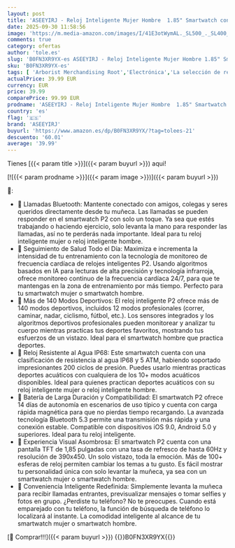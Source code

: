 ```yaml
---
layout: post
title: 'ASEEYIRJ - Reloj Inteligente Mujer Hombre  1.85" Smartwatch con Llamadas Bluetooth  140+ Modos Deportivos Smart Watch con SpO2/Pulsómetro/Monitor de Sueño/Podómetro  Impermeable IP68 Smart Watch Para Android iOS'
date: 2025-09-30 11:58:56
image: 'https://m.media-amazon.com/images/I/41E3otWymAL._SL500_._SL400_.jpg'
comments: true
category: ofertas
author: 'tole.es'
slug: 'B0FN3XR9YX-es ASEEYIRJ - Reloj Inteligente Mujer Hombre 1.85" Smartwatch...'
sku: 'B0FN3XR9YX-es'
tags: [ 'Arborist Merchandising Root','Electrónica','La selección de relojes inteligentes','Moda','Moda Hombre','Moda Mujer','Relojes para hombre','Relojes para mujer','Self Service','Smartwatches','Smartwatches Fashion para Hombre','Smartwatches Fashion para Mujer','Special Features Stores','Tecnología para vestir','android','aseeyirj','c8538d25-3af9-48d3-aeff-5f3ce5572a36_0','c8538d25-3af9-48d3-aeff-5f3ce5572a36_8301','🇪🇸', ]
actualPrice: 39.99 EUR
currency: EUR
price: 39.99
comparePrice: 99.99 EUR
prodname: 'ASEEYIRJ - Reloj Inteligente Mujer Hombre  1.85" Smartwatch con Llamadas Bluetooth  140+ Modos Deportivos Smart Watch con SpO2/Pulsómetro/Monitor de Sueño/Podómetro  Impermeable IP68 Smart Watch Para Android iOS'
country: 'es'
flag: '🇪🇸'
brand: 'ASEEYIRJ'
buyurl: 'https://www.amazon.es/dp/B0FN3XR9YX/?tag=tolees-21'
descuento: '60.01'
average: '39.99'
---
```


Tienes [{{< param title >}}]({{< param buyurl >}}) aqui!

[![{{< param prodname >}}]({{< param image >}})]({{< param buyurl >}})

🔎:

- 🔵 Llamadas Bluetooth: Mantente conectado con amigos, colegas y seres queridos directamente desde tu muñeca. Las llamadas se pueden responder en el smartwatch P2 con solo un toque. Ya sea que estés trabajando o haciendo ejercicio, solo levanta la mano para responder las llamadas, así no te perderás nada importante. Ideal para tu reloj inteligente mujer o reloj inteligente hombre.
- 🔵 Seguimiento de Salud Todo el Día: Maximiza e incrementa la intensidad de tu entrenamiento con la tecnología de monitoreo de frecuencia cardíaca de relojes inteligentes P2. Usando algoritmos basados en IA para lecturas de alta precisión y tecnología infrarroja, ofrece monitoreo continuo de la frecuencia cardíaca 24/7, para que te mantengas en la zona de entrenamiento por más tiempo. Perfecto para tu smartwatch mujer o smartwatch hombre.
- 🔵 Más de 140 Modos Deportivos: El reloj inteligente P2 ofrece más de 140 modos deportivos, incluidos 12 modos profesionales (correr, caminar, nadar, ciclismo, fútbol, etc.). Los sensores integrados y los algoritmos deportivos profesionales pueden monitorear y analizar tu cuerpo mientras practicas tus deportes favoritos, mostrando tus esfuerzos de un vistazo. Ideal para el smartwatch hombre que practica deportes.
- 🔵 Reloj Resistente al Agua IP68: Este smartwatch cuenta con una clasificación de resistencia al agua IP68 y 5 ATM, habiendo soportado impresionantes 200 ciclos de presión. Puedes usarlo mientras practicas deportes acuáticos con cualquiera de los 10+ modos acuáticos disponibles. Ideal para quienes practican deportes acuáticos con su reloj inteligente mujer o reloj inteligente hombre.
- 🔵 Batería de Larga Duración y Compatibilidad: El smartwatch P2 ofrece 14 días de autonomía en escenarios de uso típico y cuenta con carga rápida magnética para que no pierdas tiempo recargando. La avanzada tecnología Bluetooth 5.3 permite una transmisión más rápida y una conexión estable. Compatible con dispositivos iOS 9.0, Android 5.0 y superiores. Ideal para tu reloj inteligente.
- 🔵 Experiencia Visual Asombrosa: El smartwatch P2 cuenta con una pantalla TFT de 1,85 pulgadas con una tasa de refresco de hasta 60Hz y resolución de 390x450. Un solo vistazo, toda la emoción. Más de 100+ esferas de reloj permiten cambiar los temas a tu gusto. Es fácil mostrar tu personalidad única con solo levantar la muñeca, ya sea con un smartwatch mujer o smartwatch hombre.
- 🔵 Conveniencia Inteligente Redefinida: Simplemente levanta la muñeca para recibir llamadas entrantes, previsualizar mensajes o tomar selfies y fotos en grupo. ¿Perdiste tu teléfono? No te preocupes. Cuando está emparejado con tu teléfono, la función de búsqueda de teléfono lo localizará al instante. La comodidad inteligente al alcance de tu smartwatch mujer o smartwatch hombre.

[🛒 Comprar!!!]({{< param buyurl >}})
{{<world>}}B0FN3XR9YX{{</world>}}
